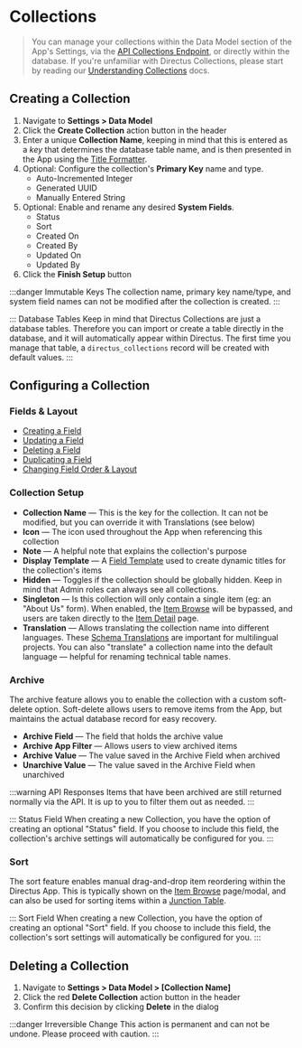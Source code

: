# Collections

> You can manage your collections within the Data Model section of the App's Settings, via the [API Collections Endpoint](#), or directly within the database. If you're unfamiliar with Directus Collections, please start by reading our [Understanding Collections](#) docs.

## Creating a Collection

1. Navigate to **Settings > Data Model**
2. Click the **Create Collection** action button in the header
3. Enter a unique **Collection Name**, keeping in mind that this is entered as a _key_ that determines the database table name, and is then presented in the App using the [Title Formatter](#).
4. Optional: Configure the collection's **Primary Key** name and type.
    * Auto-Incremented Integer
    * Generated UUID
    * Manually Entered String
4. Optional: Enable and rename any desired **System Fields**.
    * Status
    * Sort
    * Created On
    * Created By
    * Updated On
    * Updated By
5. Click the **Finish Setup** button

:::danger Immutable Keys
 The collection name, primary key name/type, and system field names can not be modified after the collection is created.
:::

::: Database Tables
Keep in mind that Directus Collections are just a database tables. Therefore you can import or create a table directly in the database, and it will automatically appear within Directus. The first time you manage that table, a `directus_collections` record will be created with default values.
:::

## Configuring a Collection

### Fields & Layout

* [Creating a Field](#)
* [Updating a Field](#)
* [Deleting a Field](#)
* [Duplicating a Field](#)
* [Changing Field Order & Layout](#)

### Collection Setup

* **Collection Name** — This is the key for the collection. It can not be modified, but you can override it with Translations (see below)
* **Icon** — The icon used throughout the App when referencing this collection
* **Note** — A helpful note that explains the collection's purpose
* **Display Template** — A [Field Template](#) used to create dynamic titles for the collection's items
* **Hidden** — Toggles if the collection should be globally hidden. Keep in mind that Admin roles can always see all collections.
* **Singleton** — Is this collection will only contain a single item (eg: an "About Us" form). When enabled, the [Item Browse](#) will be bypassed, and users are taken directly to the [Item Detail](#) page.
* **Translation** — Allows translating the collection name into different languages. These [Schema Translations](#) are important for multilingual projects. You can also "translate" a collection name into the default language — helpful for renaming technical table names.

### Archive

The archive feature allows you to enable the collection with a custom soft-delete option. Soft-delete allows users to remove items from the App, but maintains the actual database record for easy recovery.

* **Archive Field** — The field that holds the archive value
* **Archive App Filter** — Allows users to view archived items
* **Archive Value** — The value saved in the Archive Field when archived
* **Unarchive Value** — The value saved in the Archive Field when unarchived

:::warning API Responses
Items that have been archived are still returned normally via the API. It is up to you to filter them out as needed.
:::

::: Status Field
When creating a new Collection, you have the option of creating an optional "Status" field. If you choose to include this field, the collection's archive settings will automatically be configured for you.
:::

### Sort

The sort feature enables manual drag-and-drop item reordering within the Directus App. This is typically shown on the [Item Browse](#) page/modal, and can also be used for sorting items within a [Junction Table](#).

::: Sort Field
When creating a new Collection, you have the option of creating an optional "Sort" field. If you choose to include this field, the collection's sort settings will automatically be configured for you.
:::

## Deleting a Collection

1. Navigate to **Settings > Data Model > [Collection Name]**
2. Click the red **Delete Collection** action button in the header
3. Confirm this decision by clicking **Delete** in the dialog

:::danger Irreversible Change
This action is permanent and can not be undone. Please proceed with caution.
:::
